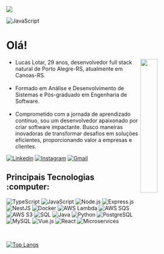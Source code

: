 ![](https://komarev.com/ghpvc/?username=Lotar-lucas)

![JavaScript](https://img.shields.io/badge/JavaScript-F7DF1E?style=for-the-badge&logo=javascript&logoColor=black)

<main>
  <h1>Olá!</h1>
  <section>
    <img src="https://media.giphy.com/media/N4h9A9o5TcWmjdQZVJ/giphy.gif" align="right" width="30%" height="30%"/>
    <ul align="left">
      <li>Lucas Lotar, 29 anos, desenvolvedor full stack natural de Porto Alegre-RS, atualmente em Canoas-RS.</li>
      <br>
      <li>Formado em Análise e Desenvolvimento de Sistemas e Pós-graduado em Engenharia de Software.</li>
      <br>
      <li>Comprometido com a jornada de aprendizado contínuo, sou um desenvolvedor apaixonado por criar software impactante. Busco maneiras inovadoras de transformar desafios em soluções eficientes, proporcionando valor a empresas e clientes.</li>
    </ul>
  </section>

[![Linkedin](https://img.shields.io/badge/-LinkedIn-blue?style=flat&logo=Linkedin&logoColor=white)](https://www.linkedin.com/in/lucaslotar/)
[![Instagram](https://img.shields.io/badge/-Instagram-c13584?style=flat&labelColor=c13584&logo=instagram&logoColor=white)](https://www.instagram.com/l_lotar/?hl=pt-br")
[![Gmail](https://img.shields.io/badge/-Gmail-c14438?style=flat&logo=Gmail&logoColor=white)](mailto:amaral.lucas.lotar@gmail.com?subject=Contato%20realizado%20pelo%20github)
    
<div align="left" style="display">
  <h2 align="left"> Principais Tecnologias :computer:  </h2>


  ![TypeScript](https://img.shields.io/badge/TypeScript-3178C6?style=for-the-badge&logo=typescript&logoColor=white)
  ![JavaScript](https://img.shields.io/badge/JavaScript-F7DF1E?style=for-the-badge&logo=javascript&logoColor=black)
  ![Node.js](https://img.shields.io/badge/Node.js-43853D?style=for-the-badge&logo=node.js&logoColor=white)
  ![Express.js](https://img.shields.io/badge/Express.js-000000?style=for-the-badge&logo=express&logoColor=white)
  ![NestJS](https://img.shields.io/badge/NestJS-E0234E?style=for-the-badge&logo=nestjs&logoColor=white)
  ![Docker](https://img.shields.io/badge/Docker-2496ED?style=for-the-badge&logo=docker&logoColor=white)
  ![AWS Lambda](https://img.shields.io/badge/AWS_Lambda-FF9900?style=for-the-badge&logo=amazon-aws&logoColor=white)
  ![AWS SQS](https://img.shields.io/badge/AWS_SQS-FF4F8B?style=for-the-badge&logo=amazon-aws&logoColor=white)
  ![AWS S3](https://img.shields.io/badge/AWS_S3-569A31?style=for-the-badge&logo=amazon-aws&logoColor=white)
  ![SQL](https://img.shields.io/badge/SQL-CC2927?style=for-the-badge&logo=databricks&logoColor=white)
  ![Java](https://img.shields.io/badge/Java-007396?style=for-the-badge&logo=openjdk&logoColor=white)
  ![Python](https://img.shields.io/badge/Python-3776AB?style=for-the-badge&logo=python&logoColor=white)
  ![PostgreSQL](https://img.shields.io/badge/PostgreSQL-336791?style=for-the-badge&logo=postgresql&logoColor=white)
  ![MySQL](https://img.shields.io/badge/MySQL-4479A1?style=for-the-badge&logo=mysql&logoColor=white)
  ![Vue.js](https://img.shields.io/badge/Vue.js-4FC08D?style=for-the-badge&logo=vue.js&logoColor=white)
  ![React](https://img.shields.io/badge/React-61DAFB?style=for-the-badge&logo=react&logoColor=black)
  ![Microservices](https://img.shields.io/badge/Microservices-FF6F00?style=for-the-badge&logo=serverless&logoColor=white)
   
<br>

[![Top Langs](https://github-readme-stats.vercel.app/api/top-langs/?username=Lotar-lucas&show_icons=true&theme=onedark&hide=html&&layout=pie)](https://github.com/anuraghazra/github-readme-stats)
</div>
</main>

